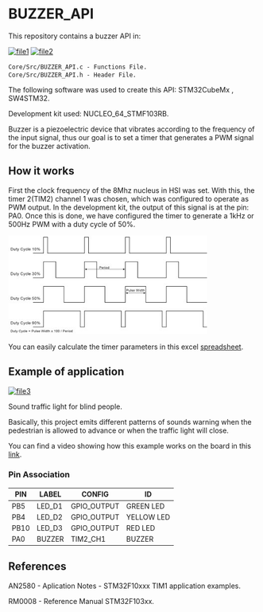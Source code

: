 # BUZZER_API
This repository contains a buzzer API in:

[![file1]][link_file1]
[![file2]][link_file2]

    Core/Src/BUZZER_API.c - Functions File.  
    Core/Src/BUZZER_API.h - Header File.

The following software was used to create this API: STM32CubeMx , SW4STM32.

Development kit used: NUCLEO_64_STMF103RB.

Buzzer is a piezoelectric device that vibrates according to the frequency of the input signal, thus
our goal is to set a timer that generates a PWM signal for the buzzer activation.

## How it works
First the clock frequency of the 8Mhz nucleus in HSI was set. With this, the timer 2(TIM2) channel 1 was chosen, which was configured to operate as PWM output. In the development kit, the output of this signal is at the pin: PA0.
Once this is done, we have configured the timer to generate a 1kHz or 500Hz PWM with a duty cycle of 50%. 

![alt text](https://raw.githubusercontent.com/UmVitor/BUZZER_API/master/Images/pwm.jpg)

You can easily calculate the timer parameters in this excel [spreadsheet][sheet].

## Example of application
[![file3]][link_file3]

Sound traffic light for blind people.

Basically, this project emits different patterns of sounds warning when the pedestrian is allowed to advance or when the traffic light will close.

You can find a video showing how this example works on the board in this [link][link_video].

### Pin Association 

PIN   | LABEL  | CONFIG      | ID
----- | ------ | ----------- | -----------  
PB5   | LED_D1 | GPIO_OUTPUT | GREEN LED
PB4   | LED_D2 | GPIO_OUTPUT | YELLOW LED
PB10  | LED_D3 | GPIO_OUTPUT | RED LED
PA0   | BUZZER | TIM2_CH1    | BUZZER



## References
AN2580 - Aplication Notes - STM32F10xxx TIM1 application examples.

RM0008 - Reference Manual STM32F103xx.

[sheet]: https://github.com/UmVitor/BUZZER_API/blob/master/timer_period_caclulation.xlsx
[file1]: https://img.shields.io/static/v1?label=Functions&message=API_BUZZER.c&color=red
[file2]: https://img.shields.io/static/v1?label=Header&message=API_BUZZER.h&color=blue
[file3]: https://img.shields.io/static/v1?style=flat-square&logo=appveyor&label=Aplication&message=main.c&color=blue
[link_file1]: https://github.com/UmVitor/BUZZER_API/blob/master/Core/Src/BUZZER_API.c
[link_file2]: https://github.com/UmVitor/BUZZER_API/blob/master/Core/Src/BUZZER_API.h
[link_file3]: https://github.com/UmVitor/BUZZER_API/blob/master/Core/Src/main.c
[link_video]: https://youtu.be/2w5s4GImOVo
